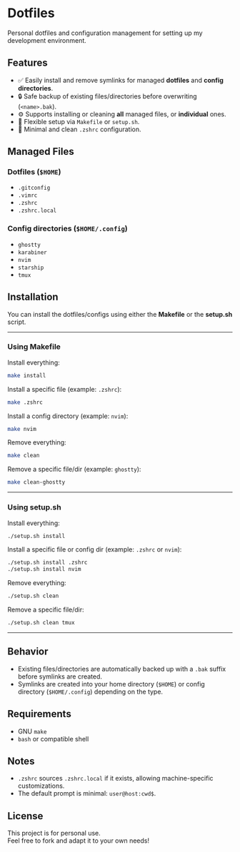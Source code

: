 # Dotfiles

Personal dotfiles and configuration management for setting up my development environment.

## Features

- ✅ Easily install and remove symlinks for managed **dotfiles** and **config directories**.  
- 🔒 Safe backup of existing files/directories before overwriting (`<name>.bak`).  
- ⚙️ Supports installing or cleaning **all** managed files, or **individual** ones.  
- 🧩 Flexible setup via `Makefile` or `setup.sh`.  
- 🧼 Minimal and clean `.zshrc` configuration.  

## Managed Files

### Dotfiles (`$HOME`)

- `.gitconfig`  
- `.vimrc`  
- `.zshrc`  
- `.zshrc.local`  

### Config directories (`$HOME/.config`)

- `ghostty`  
- `karabiner`  
- `nvim`  
- `starship`  
- `tmux`  

## Installation

You can install the dotfiles/configs using either the **Makefile** or the **setup.sh** script.

---

### Using Makefile

Install everything:

```bash
make install
```

Install a specific file (example: `.zshrc`):

```bash
make .zshrc
```

Install a config directory (example: `nvim`):

```bash
make nvim
```

Remove everything:

```bash
make clean
```

Remove a specific file/dir (example: `ghostty`):

```bash
make clean-ghostty
```

---

### Using setup.sh

Install everything:

```bash
./setup.sh install
```

Install a specific file or config dir (example: `.zshrc` or `nvim`):

```bash
./setup.sh install .zshrc
./setup.sh install nvim
```

Remove everything:

```bash
./setup.sh clean
```

Remove a specific file/dir:

```bash
./setup.sh clean tmux
```

---

## Behavior

- Existing files/directories are automatically backed up with a `.bak` suffix before symlinks are created.  
- Symlinks are created into your home directory (`$HOME`) or config directory (`$HOME/.config`) depending on the type.  

## Requirements

- GNU `make`  
- `bash` or compatible shell  

## Notes

- `.zshrc` sources `.zshrc.local` if it exists, allowing machine-specific customizations.  
- The default prompt is minimal: `user@host:cwd$`.  

## License

This project is for personal use.  
Feel free to fork and adapt it to your own needs!  

